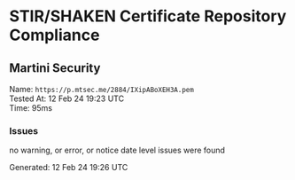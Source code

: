 # STIR/SHAKEN Certificate Repository Compliance

## Martini Security

Name: `https://p.mtsec.me/2884/IXipABoXEH3A.pem`\
Tested At: 12 Feb 24 19:23 UTC\
Time: 95ms

### Issues

no warning, or error, or notice date level issues were found

Generated: 12 Feb 24 19:26 UTC